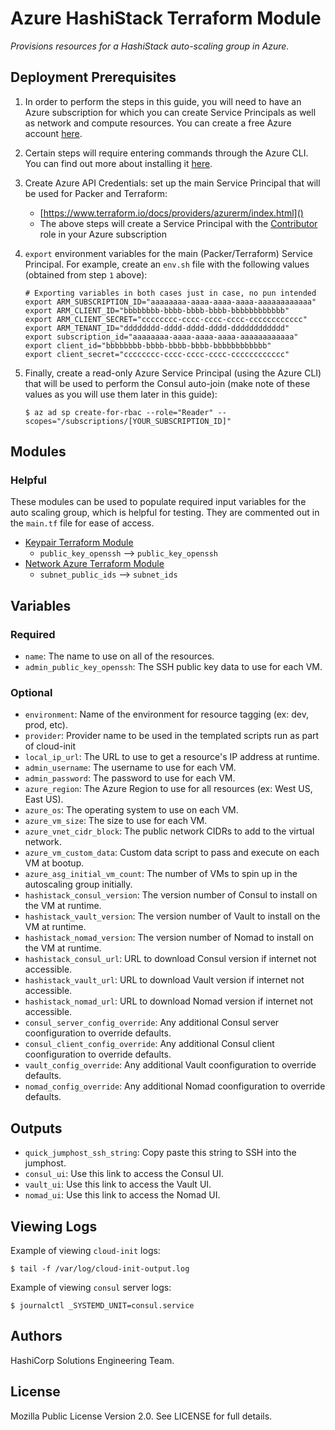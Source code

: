 # Azure HashiStack Terraform Module

_Provisions resources for a HashiStack auto-scaling group in Azure._

## Deployment Prerequisites

1. In order to perform the steps in this guide, you will need to have an Azure subscription for which you can create Service Principals as well as network and compute resources. You can create a free Azure account [here](https://azure.microsoft.com/en-us/free/).

2. Certain steps will require entering commands through the Azure CLI. You can find out more about installing it [here](https://docs.microsoft.com/en-us/cli/azure/install-azure-cli).

3. Create Azure API Credentials: set up the main Service Principal that will be used for Packer and Terraform:
    * [https://www.terraform.io/docs/providers/azurerm/index.html]()
    * The above steps will create a Service Principal with the [Contributor](https://docs.microsoft.com/en-us/azure/active-directory/role-based-access-built-in-roles#contributor) role in your Azure subscription

4. `export` environment variables for the main (Packer/Terraform) Service Principal. For example, create an `env.sh` file with the following values (obtained from step `1` above):

    ```
    # Exporting variables in both cases just in case, no pun intended
    export ARM_SUBSCRIPTION_ID="aaaaaaaa-aaaa-aaaa-aaaa-aaaaaaaaaaaa"
    export ARM_CLIENT_ID="bbbbbbbb-bbbb-bbbb-bbbb-bbbbbbbbbbbb"
    export ARM_CLIENT_SECRET="cccccccc-cccc-cccc-cccc-cccccccccccc"
    export ARM_TENANT_ID="dddddddd-dddd-dddd-dddd-dddddddddddd"
    export subscription_id="aaaaaaaa-aaaa-aaaa-aaaa-aaaaaaaaaaaa"
    export client_id="bbbbbbbb-bbbb-bbbb-bbbb-bbbbbbbbbbbb"
    export client_secret="cccccccc-cccc-cccc-cccc-cccccccccccc"
    ```

5. Finally, create a read-only Azure Service Principal (using the Azure CLI) that will be used to perform the Consul auto-join (make note of these values as you will use them later in this guide):

    ```
    $ az ad sp create-for-rbac --role="Reader" --scopes="/subscriptions/[YOUR_SUBSCRIPTION_ID]"
    ```

## Modules

### Helpful

These modules can be used to populate required input variables for the auto scaling group, which is helpful for testing. They are commented out in the `main.tf` file for ease of access.

- [Keypair Terraform Module](https://github.com/hashicorp-modules/ssh-keypair-data)
  - `public_key_openssh` --> `public_key_openssh`
- [Network Azure Terraform Module](https://github.com/hashicorp-modules/network-azure/)
  - `subnet_public_ids` --> `subnet_ids`

## Variables

### Required

- `name`: The name to use on all of the resources.
- `admin_public_key_openssh`: The SSH public key data to use for each VM.

### Optional

- `environment`: Name of the environment for resource tagging (ex: dev, prod, etc).
- `provider`: Provider name to be used in the templated scripts run as part of cloud-init
- `local_ip_url`: The URL to use to get a resource's IP address at runtime.
- `admin_username`: The username to use for each VM.
- `admin_password`: The password to use for each VM.
- `azure_region`: The Azure Region to use for all resources (ex: West US, East US).
- `azure_os`: The operating system to use on each VM.
- `azure_vm_size`: The size to use for each VM.
- `azure_vnet_cidr_block`: The public network CIDRs to add to the virtual network.
- `azure_vm_custom_data`: Custom data script to pass and execute on each VM at bootup.
- `azure_asg_initial_vm_count`: The number of VMs to spin up in the autoscaling group initially.
- `hashistack_consul_version`: The version number of Consul to install on the VM at runtime.
- `hashistack_vault_version`: The version number of Vault to install on the VM at runtime.
- `hashistack_nomad_version`: The version number of Nomad to install on the VM at runtime.
- `hashistack_consul_url`: URL to download Consul version if internet not accessible.
- `hashistack_vault_url`: URL to download Vault version if internet not accessible.
- `hashistack_nomad_url`: URL to download Nomad version if internet not accessible.
- `consul_server_config_override`: Any additional Consul server coonfiguration to override defaults.
- `consul_client_config_override`: Any additional Consul client coonfiguration to override defaults.
- `vault_config_override`: Any additional Vault coonfiguration to override defaults.
- `nomad_config_override`: Any additional Nomad coonfiguration to override defaults.

## Outputs

- `quick_jumphost_ssh_string`: Copy paste this string to SSH into the jumphost.
- `consul_ui`: Use this link to access the Consul UI.
- `vault_ui`: Use this link to access the Vault UI.
- `nomad_ui`: Use this link to access the Nomad UI.

## Viewing Logs

Example of viewing `cloud-init` logs:

```
$ tail -f /var/log/cloud-init-output.log
```

Example of viewing `consul` server logs:

```
$ journalctl _SYSTEMD_UNIT=consul.service
```

## Authors

HashiCorp Solutions Engineering Team.

## License

Mozilla Public License Version 2.0. See LICENSE for full details.
